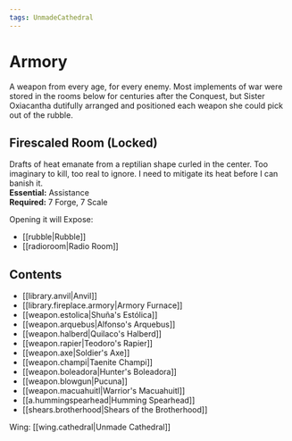 ```yaml
---
tags: UnmadeCathedral
---
```

# Armory
A weapon from every age, for every enemy. Most implements of war were stored in the rooms below for centuries after the Conquest, but Sister Oxiacantha dutifully arranged and positioned each weapon she could pick out of the rubble.
## Firescaled Room (Locked)
Drafts of heat emanate from a reptilian shape curled in the center. Too imaginary to kill, too real to ignore. I need to mitigate its heat before I can banish it.
<br>**Essential:** Assistance
<br>**Required:** 7 Forge, 7 Scale

Opening it will Expose:
- [[rubble|Rubble]]
- [[radioroom|Radio Room]]
## Contents
- [[library.anvil|Anvil]]
- [[library.fireplace.armory|Armory Furnace]]
- [[weapon.estolica|Shuña's Estólica]] 
- [[weapon.arquebus|Alfonso's Arquebus]]
- [[weapon.halberd|Quilaco's Halberd]]
- [[weapon.rapier|Teodoro's Rapier]]
- [[weapon.axe|Soldier's Axe]]
- [[weapon.champi|Taenite Champi]]
- [[weapon.boleadora|Hunter's Boleadora]]
- [[weapon.blowgun|Pucuna]]
- [[weapon.macuahuitl|Warrior's Macuahuitl]]
- [[a.hummingspearhead|Humming Spearhead]]
- [[shears.brotherhood|Shears of the Brotherhood]]

Wing: [[wing.cathedral|Unmade Cathedral]]